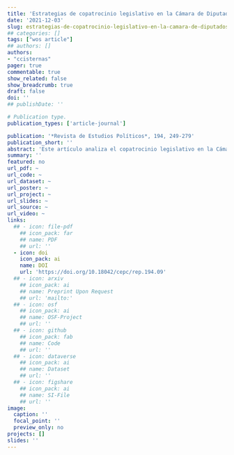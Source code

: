 ```yaml
---
title: 'Estrategias de copatrocinio legislativo en la Cámara de Diputados de Chile, 2010-2018'
date: '2021-12-03'
slug: estrategias-de-copatrocinio-legislativo-en-la-camara-de-diputados-de-chile
## categories: []
tags: ["wos article"]
## authors: []
authors:
- "ccisternas"
pager: true
commentable: true
show_related: false
show_breadcrumb: true
draft: false
doi: ''
## publishDate: ''

# Publication type.
publication_types: ['article-journal']

publication: '*Revista de Estudios Políticos*, 194, 249-279'
publication_short: ''
abstract: 'Este artículo analiza el copatrocinio legislativo en la Cámara de Diputados de Chile durante los periodos legislativos 2010-‍2014 y 2014-‍2018. En específico, mediante un análisis de redes sociales (ARS), se estudia la coautoría de las mociones legislativas ingresadas por los representantes con el objetivo de identificar y comparar lógicas de trabajo legislativo. Explorar el copatrocinio de las mociones permite observar y analizar el comportamiento de los actores y las estrategias partidarias y de coalición. Los hallazgos de este trabajo muestran la importancia y centralidad de ciertos actores en el copatrocinio de mociones, así como también la existencia de lógicas de trabajo colectivo, que rompen y modifican las coaliciones en la Cámara.'
summary: ''
featured: no
url_pdf: ~
url_code: ~
url_dataset: ~
url_poster: ~
url_project: ~
url_slides: ~
url_source: ~
url_video: ~
links:
  ## - icon: file-pdf
    ## icon_pack: far
    ## name: PDF
    ## url: ''
  - icon: doi
    icon_pack: ai
    name: DOI
    url: 'https://doi.org/10.18042/cepc/rep.194.09'
  ## - icon: arxiv
    ## icon_pack: ai
    ## name: Preprint Upon Request
    ## url: 'mailto:'
  ## - icon: osf
    ## icon_pack: ai
    ## name: OSF-Project
    ## url: ''
  ## - icon: github
    ## icon_pack: fab
    ## name: Code
    ## url: ''
  ## - icon: dataverse
    ## icon_pack: ai
    ## name: Dataset
    ## url: ''
  ## - icon: figshare
    ## icon_pack: ai
    ## name: SI-File
    ## url: ''
image:
  caption: ''
  focal_point: ''
  preview_only: no
projects: []
slides: ''
---
```

